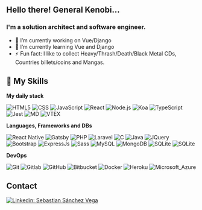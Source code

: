 ## Hello there! General Kenobi...

### I'm a solution architect and software engineer.

- 🔭 I’m currently working on Vue/Django
- 🌱 I’m currently learning Vue and Django
- ⚡ Fun fact: I like to collect Heavy/Thrash/Death/Black Metal CDs, Countries billets/coins and Mangas.

## 🚀 My Skills

**My daily stack**

  ![HTML5](https://img.shields.io/badge/HTML-333333?style=flat&logo=html5)
  ![CSS](https://img.shields.io/badge/CSS-333333?style=flat&logo=css3)
  ![JavaScript](https://img.shields.io/badge/-JavaScript-333333?style=flat&logo=javascript)
  ![React](https://img.shields.io/badge/-React-333333?style=flat&logo=react)
  ![Node.js](https://img.shields.io/badge/Node.js-333333?style=flat&logo=node.js)
  ![Koa](https://img.shields.io/badge/KoaJs-333?style=flat)
  ![TypeScript](https://img.shields.io/badge/TypeScript-333333?style=flat&logo=typescript)
  ![Jest](https://img.shields.io/badge/-Jest-333333?style=flat&logo=jest)
  ![MD](https://img.shields.io/badge/Markdown-333?style=flat&logo=markdown)
  ![VTEX](https://img.shields.io/badge/VTEX-333?style=flat&logo=vtex)
  
  
**Languages, Frameworks and DBs**

  ![React Native](https://img.shields.io/badge/-React%20Native-333333?style=flat&logo=react)
  ![Gatsby](https://img.shields.io/badge/Gatsby-333?style=flat&logo=gatsby)
  ![PHP](https://img.shields.io/badge/PHP-333333?style=flat&logo=php)
  ![Laravel](https://img.shields.io/badge/Laravel-333?style=flat&logo=laravel)
  ![C](https://img.shields.io/badge/-C-333333?style=flat&logo=C%2B%2B&logoColor=00599C)
  ![Java](https://img.shields.io/badge/-Java-333333?style=flat&logo=Java&logoColor=007396)
  ![JQuery](https://img.shields.io/badge/jQuery-333?style=flat&logo=jquery)
  ![Bootstrap](https://img.shields.io/badge/Bootstrap-333?style=flat&logo=bootstrap)
  ![ExpressJs](https://img.shields.io/badge/Express.js-333?style=flat)
  ![Sass](https://img.shields.io/badge/Sass-333?style=flat&logo=sass)
  ![MySQL](https://img.shields.io/badge/-MySQL-333333?style=flat&logo=mysql)
  ![MongoDB](https://img.shields.io/badge/MongoDB-333333?style=flat&logo=mongodb)
  ![SQLite](https://img.shields.io/badge/SQLite-333?style=flat&logo=sqlite)
  ![SQLite](https://img.shields.io/badge/Microsoft_SQL_Server-333?style=flat&logo=microsoft-sql-server)

**DevOps**

  ![Git](https://img.shields.io/badge/-Git-333333?style=flat&logo=git)
  ![Gitlab](https://img.shields.io/badge/-Gitlab-333333?style=flat&logo=gitlab)
  ![GitHub](https://img.shields.io/badge/-GitHub-333333?style=flat&logo=github)
  ![Bitbucket](https://img.shields.io/badge/-Bitbucket-333333?style=flat&logo=bitbucket)
  ![Docker](https://img.shields.io/badge/-Docker-333333?style=flat&logo=docker)
  ![Heroku](https://img.shields.io/badge/Heroku-333?style=flat&logo=heroku)
  ![Microsoft_Azure](https://img.shields.io/badge/Microsoft_Azure-333?style=flat&logo=microsoft-azure)
  

## Contact

[![Linkedin: Sebastian Sánchez Vega](https://img.shields.io/badge/-LinkedIn-blue?style=flat-square&logo=Linkedin&logoColor=white&link=https://www.linkedin.com/in/sebastian-s%C3%A1nchez-vega/?locale=en_US)](https://www.linkedin.com/in/sebastian-s%C3%A1nchez-vega/?locale=en_US)


<!--
**sebaskun98/sebaskun98** is a ✨ _special_ ✨ repository because its `README.md` (this file) appears on your GitHub profile.

Here are some ideas to get you started:

- 🔭 I’m currently working on ...
- 🌱 I’m currently learning ...
- 👯 I’m looking to collaborate on ...
- 🤔 I’m looking for help with ...
- 💬 Ask me about ...
- 📫 How to reach me: ...
- 😄 Pronouns: ...
- ⚡ Fun fact: ...
-->
